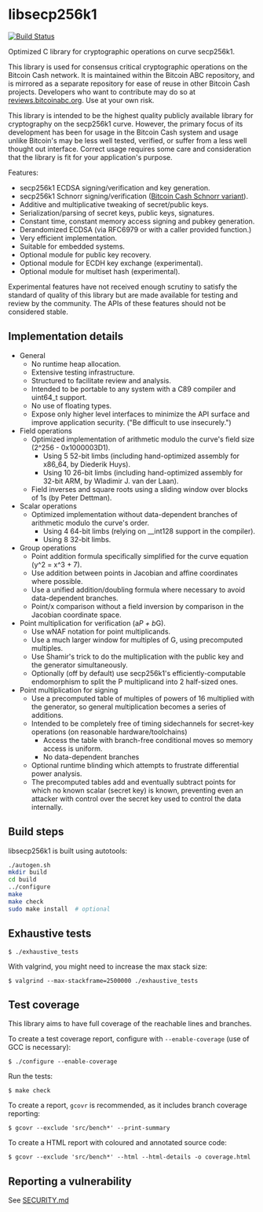 libsecp256k1
============

[![Build Status](https://travis-ci.org/bitcoin-abc/secp256k1.svg?branch=master)](https://travis-ci.org/bitcoin-abc/secp256k1)

Optimized C library for cryptographic operations on curve secp256k1.

This library is used for consensus critical cryptographic operations on the Bitcoin Cash network. It is maintained
within the Bitcoin ABC repository, and is mirrored as a separate repository for ease of reuse in other Bitcoin Cash
projects. Developers who want to contribute may do so at [reviews.bitcoinabc.org](https://reviews.bitcoinabc.org/). Use
at your own risk.

This library is intended to be the highest quality publicly available library for cryptography on the secp256k1 curve.
However, the primary focus of its development has been for usage in the Bitcoin Cash system and usage unlike Bitcoin's
may be less well tested, verified, or suffer from a less well thought out interface. Correct usage requires some care
and consideration that the library is fit for your application's purpose.

Features:

* secp256k1 ECDSA signing/verification and key generation.
* secp256k1 Schnorr
  signing/verification ([Bitcoin Cash Schnorr variant](https://www.bitcoincash.org/spec/2019-05-15-schnorr.html)).
* Additive and multiplicative tweaking of secret/public keys.
* Serialization/parsing of secret keys, public keys, signatures.
* Constant time, constant memory access signing and pubkey generation.
* Derandomized ECDSA (via RFC6979 or with a caller provided function.)
* Very efficient implementation.
* Suitable for embedded systems.
* Optional module for public key recovery.
* Optional module for ECDH key exchange (experimental).
* Optional module for multiset hash (experimental).

Experimental features have not received enough scrutiny to satisfy the standard of quality of this library but are made
available for testing and review by the community. The APIs of these features should not be considered stable.

Implementation details
----------------------

* General
    * No runtime heap allocation.
    * Extensive testing infrastructure.
    * Structured to facilitate review and analysis.
    * Intended to be portable to any system with a C89 compiler and uint64_t support.
    * No use of floating types.
    * Expose only higher level interfaces to minimize the API surface and improve application security. ("Be difficult
      to use insecurely.")
* Field operations
    * Optimized implementation of arithmetic modulo the curve's field size (2^256 - 0x1000003D1).
        * Using 5 52-bit limbs (including hand-optimized assembly for x86_64, by Diederik Huys).
        * Using 10 26-bit limbs (including hand-optimized assembly for 32-bit ARM, by Wladimir J. van der Laan).
    * Field inverses and square roots using a sliding window over blocks of 1s (by Peter Dettman).
* Scalar operations
    * Optimized implementation without data-dependent branches of arithmetic modulo the curve's order.
        * Using 4 64-bit limbs (relying on __int128 support in the compiler).
        * Using 8 32-bit limbs.
* Group operations
    * Point addition formula specifically simplified for the curve equation (y^2 = x^3 + 7).
    * Use addition between points in Jacobian and affine coordinates where possible.
    * Use a unified addition/doubling formula where necessary to avoid data-dependent branches.
    * Point/x comparison without a field inversion by comparison in the Jacobian coordinate space.
* Point multiplication for verification (a*P + b*G).
    * Use wNAF notation for point multiplicands.
    * Use a much larger window for multiples of G, using precomputed multiples.
    * Use Shamir's trick to do the multiplication with the public key and the generator simultaneously.
    * Optionally (off by default) use secp256k1's efficiently-computable endomorphism to split the P multiplicand into 2
      half-sized ones.
* Point multiplication for signing
    * Use a precomputed table of multiples of powers of 16 multiplied with the generator, so general multiplication
      becomes a series of additions.
    * Intended to be completely free of timing sidechannels for secret-key operations (on reasonable
      hardware/toolchains)
        * Access the table with branch-free conditional moves so memory access is uniform.
        * No data-dependent branches
    * Optional runtime blinding which attempts to frustrate differential power analysis.
    * The precomputed tables add and eventually subtract points for which no known scalar (secret key) is known,
      preventing even an attacker with control over the secret key used to control the data internally.

Build steps
-----------

libsecp256k1 is built using autotools:

```bash
./autogen.sh
mkdir build
cd build
../configure
make
make check
sudo make install  # optional
```

Exhaustive tests
-----------

    $ ./exhaustive_tests

With valgrind, you might need to increase the max stack size:

    $ valgrind --max-stackframe=2500000 ./exhaustive_tests

Test coverage
-----------

This library aims to have full coverage of the reachable lines and branches.

To create a test coverage report, configure with `--enable-coverage` (use of GCC is necessary):

    $ ./configure --enable-coverage

Run the tests:

    $ make check

To create a report, `gcovr` is recommended, as it includes branch coverage reporting:

    $ gcovr --exclude 'src/bench*' --print-summary

To create a HTML report with coloured and annotated source code:

    $ gcovr --exclude 'src/bench*' --html --html-details -o coverage.html

Reporting a vulnerability
------------

See [SECURITY.md](SECURITY.md)
